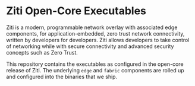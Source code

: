 # Ziti Open-Core Executables

Ziti is a modern, programmable network overlay with associated edge components, for application-embedded, zero trust network connectivity, written by developers for developers. Ziti allows developers to take control of networking while with secure connectivity and advanced security concepts such as Zero Trust.

This repository contains the executables as configured in the open-core release of Ziti. The underlying `edge` and `fabric` components are rolled up and configured into the binaries that we ship.
